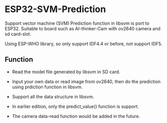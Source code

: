 # ESP32-SVM-Prediction
Support vector machine (SVM) Prediction function in libsvm is port to ESP32.
Suitable to board such as AI-thinker-Cam with ov2640 camera and sd card-slot.

Using ESP-WHO library, so only support IDF4.4 or before, not support IDF5.

## Function
- Read the model file generated by libsvm in SD card.

- Input your own data or read image from ov2640, then do the prediction using prdiction function in libsvm.

- Support all the data structure in libsvm.

- In earlier edition, only the predict_value() function is support.

- The camera data-read function would be added in the future. 
